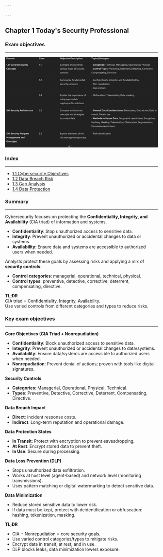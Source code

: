 ```yaml
---

---
```

## **Chapter 1 Today's Security Professional**

### **Exam objectives** 
---

![Pasted image 20250807124659.png](../images/Pasted%20image%2020250807124659.png)


### **Index** 
---
- [1.1 Cybersecurity Objectives](1.1%20Cybersecurity%20Objectives.md)
- [1.2 Data Breach Risk](1.2%20Data%20Breach%20Risk.md)
- [1.3 Gap Analysis](1.3%20Gap%20Analysis.md)
- [1.4 Data Protection](1.4%20Data%20Protection.md)

### **Summary**
---

Cybersecurity focuses on protecting the **Confidentiality, Integrity, and Availability** (CIA triad) of information and systems.

- **Confidentiality**: Stop unauthorized access to sensitive data.
- **Integrity**: Prevent unauthorized or accidental changes to data or systems.
- **Availability**: Ensure data and systems are accessible to authorized users when needed.

Analysts protect these goals by assessing risks and applying a mix of **security controls**:

- **Control categories**: managerial, operational, technical, physical.
- **Control types**: preventive, detective, corrective, deterrent, compensating, directive.

**TL;DR**  
CIA triad = Confidentiality, Integrity, Availability.  
Use varied controls from different categories and types to reduce risks.


### Key exam objectives
---
**Core Objectives (CIA Triad + Nonrepudiation)**

- **Confidentiality**: Block unauthorized access to sensitive data.
- **Integrity**: Prevent unauthorized or accidental changes to data/systems.
- **Availability**: Ensure data/systems are accessible to authorized users when needed.
- **Nonrepudiation**: Prevent denial of actions; proven with tools like digital signatures.

**Security Controls**

- **Categories**: Managerial, Operational, Physical, Technical.
- **Types**: Preventive, Detective, Corrective, Deterrent, Compensating, Directive.

**Data Breach Impact**

- **Direct**: Incident response costs.
- **Indirect**: Long-term reputation and operational damage.

**Data Protection States**

- **In Transit**: Protect with encryption to prevent eavesdropping.
- **At Rest**: Encrypt stored data to prevent theft.
- **In Use**: Secure during processing.

**Data Loss Prevention (DLP)**

- Stops unauthorized data exfiltration.
- Works at host level (agent-based) and network level (monitoring transmissions).
- Uses pattern matching or digital watermarking to detect sensitive data.

**Data Minimization**

- Reduce stored sensitive data to lower risk.
- If data must be kept, protect with deidentification or obfuscation: hashing, tokenization, masking.

**TL;DR**  
- CIA + Nonrepudiation = core security goals.  
- Use varied control categories/types to mitigate risks.  
- Encrypt data in transit, at rest, and in use.  
- DLP blocks leaks; data minimization lowers exposure.
